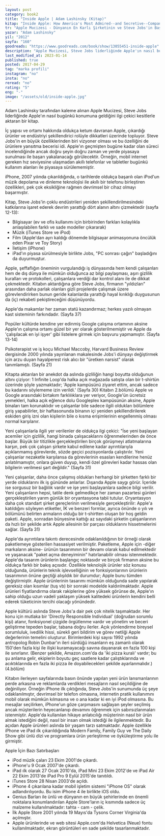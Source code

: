 ```yaml
---
layout: post  
category: book2  
title: "Inside Apple | Adam Lashinsky (Kitap)"  
kitap: "Inside Apple: How America's Most Admired--and Secretive--Company Really Works"  
tr: "Apple Mucizesi - Dünyanın En Karlı Şirketinin ve Steve Jobs'in Başarı Sırrı"  
yazar: "Adam Lashinsky"  
yil: "2012"  
sayfa: "160"  
goodreads: "https://www.goodreads.com/book/show/13055451-inside-apple"
description: "Apple Mucizesi, Steve Jobs liderliğinde Apple'ın nasıl bugünkü konumuna geldiğini ilgi çekici kesitlerle aktaran bir kitap."
last_modified_at: 2023-01-14
published: true
posted: 2017-04-29
tag: "marka profili"
instagram: "no"
insta: "no"
reread: "no"
rating: "5"
eng: "-"
image: "/assets/old/inside-apple.jpg"
---
```


Adam Lashinsky tarafından kaleme alınan Apple Mucizesi, Steve Jobs liderliğinde Apple'ın nasıl bugünkü konumuna geldiğini ilgi çekici kesitlerle aktaran bir kitap.   
  
İç yapısı ve ortamı hakkında oldukça ketum davranan Apple, çıkardığı ürünler ve endüstriyi şekillendirici rolüyle dikkatleri üzerinde topluyor. Steve Jobs'in en büyük özelliklerinden biri vizyoner olması ve bu özelliğini de ürünlere yansıtma becerisi idi. Apple'ın geçmişten bugüne kadar olan süreci incelendiğinde ancak doğru şeyin doğru zaman ve yerde piyasaya sunulması ile başarı yakalanacağı görülecektir. Örneğin, mobil internet gereken hız seviyesine ulaşmadan akıllı telefonlar ve tabletler bugünkü kullanım alanları ile piyasaya sürülememiştir.  
  
iPhone, 2007 yılında çıkarıldığında, o tarihlerde oldukça başarılı olan iPod'un müzik depolama ve dinleme teknolojisi ile akıllı bir telefonu birleştiren özellikleri, pek çok eksikliğine rağmen devrimsel bir cihaz olmayı başarmıştır.  
  
Kitap, Steve Jobs'in çoklu endüstrileri yeniden şekillendirilmesindeki katkılarına işaret ederek devrim yarattığı dört alanın altını çizmektedir (sayfa 12-13):  
- Bilgisayar (ev ve ofis kullanımı için birbirinden farkları kolaylıkla anlaşılabilen farklı ve sade modeller çıkararak)  
- Müzik (iTunes Store ve iPod)  
- Film (Apple'dan ayrı kaldığı dönemde bilgisayar animasyonuna öncülük eden Pixar ve Toy Story)  
- İletişim (iPhone)  
- iPad'ın piyasa sürülmesiyle birlikte Jobs, "PC sonrası çağın" başladığını da duyurmuştur.  
  
Apple, şeffaflığın öneminin vurgulandığı iş dünyasında hem kendi çalışanları hem de dış dünya ile mümkün olduğunca az bilgi paylaşması, aşırı gizlilik kuralları ve protokolleri, çalışanlara verdiği dar kontrol alanı ile de dikkat çekmektedir. Kitabın aktardığına göre Steve Jobs, firmanın "yıldızları" arasından daha parlak olanları gizli projelerde çalışmak üzere görevlendirirken bunun geride kalanlarda yarattığı hayal kırıklığı duygusunun da (iç) rekabeti pekiştireceğini düşünüyordu.  
  
Apple'da makamlar her zaman statü kazandırmaz; herkes yazılı olmayan kast sisteminin farkındadır. (Sayfa 37)  
  
Popüler kültürde kendine yer edinmiş Google çalışma ortamının aksine Apple'ın çalışma ortamı güzel bir yer olarak gösterilmemiştir ve Apple da 'çalışılacak en iyi işyer' gibi listelere girmek için başvuru yapmamıştır. (Sayfa 13-14)  
  
Psikoterapist ve iş koçu Michael Maccoby, Harvard Business Review dergisinde 2000 yılında yayınlanan makalesinde Jobs'i dünyayı değiştirmek için arzu duyan hayalperest risk alıcı bir "üretken narsist" olarak tanımlamıştı. (Sayfa 21)
  
Kitapta aktarılan bir anekdot da aslında gizliliğin hangi boyutta olduğunun altını çiziyor: 1 Infinite Loop'da halka açık mağazada satışta olan bir t-shirtün üzerinde şöyle yazmaktadır; 'Apple kampüsünü ziyaret ettim, ancak sadece bu kadarını söylememe izin verildi.' (Sayfa 30) Kitabın 2.bölümü Apple ve Google arasındaki birtakım farklılıklara yer veriyor, Google'ün ücretsiz yemekleri, halka açık eğlence dolu Googleplex kampüsünün aksine, Apple binaları tam korunaklıdır ve çalışanlar bile sadece ilgili oldukları bölümlere giriş yapabilirler, bir haftasonunda binanın içi yeniden şekillendirilerek eskiden giriş izni olan kişilerin bile o kısma erişimlerinin engellenmiş olması normal karşılanır.  
  
Yeni çalışanlarla ilgili yer verilenler de oldukça ilgi çekici: "İse yeni başlayan acemiler için gizlilik, hangi binada çalışacaklarını öğrenmelerinden de önce başlar. Büyük bir titizlikle gerçekleştirilen birçok görüşmeyi atlatmalarına karşın, pek çok çalışan şirkete kabul edilene kadar ayrıntılarıyla açıklanmamış görevlerde, sözde geçici pozisyonlarda çalıştırılır. Yeni çalışanlar nezaketle karşılansa da görevlerinin esasları kendilerine henüz anlatılmamıştır, onlara güven duyup, kendi özel görevleri kadar hassas olan bilgilerin verilmesi şart değildir." (Sayfa 31)  
  
Yeni çalışanlar, daha önce çalışmış oldukları herhangi bir şirketten farklı bir yerde olduklarını ilk iş gününde anlarlar. Dışarıda Apple saygı görür. İçeride ise sorgusuz bir bağlılık vardır ve işe yeni başlayanlara sadece bilgi verilir. Yeni çalışanların hepsi, tatile denk gelmedikçe her zaman pazartesi günleri gerçekleştirilen yarım günlük bir oryantasyona tabii tutulur. Oryantasyon daha çok standart şirket gereçlerinin verilmesiyle gerçekleştirilir: Apple'a katıldığını söyleyen etiketler, İK ve benzeri formlar, ayrıca önünde o yılı ve bölümünü belirten armaların olduğu bir t-shirtten oluşan bir hoş geldin paketi. Apple, sonradan bünyesine kattığı az sayıdaki şirketin çalışanlarının da hızlı bir şekilde artık Apple ailesinin bir parçası olduklarını hissetmelerini sağlar. (Sayfa 31)  
  
Apple'da ayrıntılara takıntı derecesinde odaklanıldığının bir örneği olarak paketlemeye gösterilen hassasiyet verilmiştir. Paketleme, Apple için -diğer markaların aksine- ürünün tasarımının bir devamı olarak kabul edilmektedir ve yaşanacak "paket açma deneyiminin" hatırlanabilir olması istenmektedir. Apple'da tasarım ürünlerin başlangıç noktasıdır ve birçok firmanın aksine bu oldukça farklı bir bakış açısıdır. Özellikle teknolojik ürünler söz konusu olduğunda, ürünlerin teknik işlevselliğinin ve fonksiyonlarının ürünlerin tasarımının önüne geçtiği alışıldık bir durumdur; Apple bunu tümden değiştirmiştir. Apple ürünlerinin tasarımı mümkün olduğunda sade yapılarak gereksiz olan kısımlar (tuş vb) bir sonraki modelde kaldırılmaktadır. Apple ürünleri fiyatlandırma olarak rakiplerine göre yüksek görünse de, Apple'ın sahip olduğu uzun vadeli yaklaşım yüksek kalitedeki ürünlerin kendini belli ederek tüketicinin tercihi olacağı yönündedir.  
  
Apple kültürü aslında Steve Jobs'a dair pek çok nitelik taşımaktadır. Her konu için mutlaka bir 'Directly Responsible Individual' (doğrudan sorumlu kişi) atanır, fonksiyonel çizgide örgütlenme vardır ve yönetim ve beceri geliştirme tepeden başlar, tabana doğru ilerler. Açık yönlendirme bireysel sorumluluk, ivedilik hissi, sürekli geri bildirim ve görev netliği Apple değerlerinin temelini oluşturur. Birimlerdeki kişi sayısı 1992 yılında antropolog Robin Dunbar'ın ileri sürdüğü insanların eş zamanlı olarak 150'den fazla kişi ile ilişki kuramayacağı savına dayanarak en fazla 100 kişi ile sınırlanır. (Benzer şekilde, Amazon.com'da da 'iki pizza kuralı' vardır; bu şu anlama gelir, ekiplerin boyutu geç saatlere kadar çalıştıklarında ve acıktıklarında en fazla iki pizza ile doyabilecekleri şekilde ayarlanmalıdır.) (4.bölüm)  
  
Kitabın ilerleyen sayfalarında basın önünde yapılan yeni ürün lansmanlarının perde arkasına ve reklamlarda verdikleri mesajların nasıl seçildiğine de değiniliyor. Örneğin iPhone ilk çıktığında, Steve Jobs'in sunumunda üç şeye odaklanılmıştır, devrimsel bir telefon olmasına, internetin pratik kullanımını mobil olarak mümkün kılmasına ve o ana kadar ki en iyi iPod olmasına. Bu mesajlar seçilirken, iPhone'un göze çarpmasını sağlayan şeyler seçilmiş ancak müşterilerin heyecanlanıp devamını öğrenmek için sabırsızlanmaları istenmiştir. Apple'da kullanılan hikaye anlatıcılığı müşterinin nasıl bir ürün almak istediğini değil, nasıl bir insan olmak istediği ile ilgilenmektedir. Bu açıdan Apple ürünleri aslında bir yaşam tarzı satmaktadır. Apple özellikle iPhone ve iPad ılk çıkarıldığında Modern Family, Family Guy ve The Daily Show gibi ünlü dizi ve programlara ürün yerleştirme ve öyküleştirme yolu ile girmiştir.  
  
Apple İçin Bazı Satırbaşları  
- iPod müzik çaları 23 Ekim 2001'de çıkardı.
- iPhone'u 9 Ocak 2007'de çıkardı.
- iPad ılk olarak 27 Ocak 2010'da, iPad Mini 23 Ekim 2012'de ve iPad Air 22 Ekim 2013'de iPad Pro 9 Eylül 2015'de tanıtıldı.
- iTunes Store 28 Nisan 2003'de açıldı.
- iPhone 4 çıkarılana kadar mobil işletim sistemi "iPhone OS" olarak adlandırılıyordu. Bu isim iPhone 4 ile birlikte iOS oldu.
- Genius Barları ile ünlü ve dünyanın en büyük şehirlerinde en önemli noktalara konumlandırılan Apple Store'ların iç kısmında sadece üç malzeme kullanılmaktadır: tahta - cam - çelik.
- İlk Apple Store 2001 yılında 19 Mayıs'da Tysons Corner Virginia'da açılmıştır.
- Apple ürünlerinde ve web sitesi Apple.com'da Helvetica (Neue) fontu kullanılmaktadır, ekran görüntüleri en sade şekilde tasarlanmaktadır.
 
